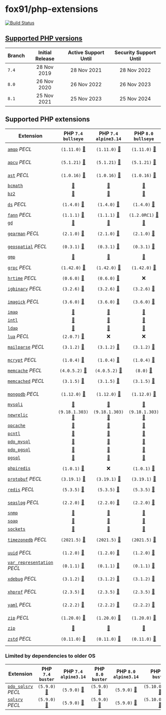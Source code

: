 # fox91/php-extensions

[![Build Status](https://github.com/fox91/docker-php-extensions/actions/workflows/ci.yaml/badge.svg)](https://github.com/fox91/docker-php-extensions/actions/workflows/ci.yaml)

## [Supported PHP versions](https://www.php.net/supported-versions.php)

Branch | Initial Release | Active Support Until | Security Support Until
-------|:---------------:|:--------------------:|:----------------------:
`7.4` | 28 Nov 2019 | 28 Nov 2021 | 28 Nov 2022
`8.0` | 26 Nov 2020 | 26 Nov 2022 | 26 Nov 2023
`8.1` | 25 Nov 2021 | 25 Nov 2023 | 25 Nov 2024

## Supported PHP extensions

Extension | PHP `7.4` `bullseye` | PHP `7.4` `alpine3.14` | PHP `8.0` `bullseye` | PHP `8.0` `alpine3.14` | PHP `8.1` `bullseye` | PHP `8.1` `alpine3.14`
----------|:--------------------:|:----------------------:|:--------------------:|:----------------------:|:--------------------:|-----------------------:
[`amqp`](https://pecl.php.net/package/amqp) _PECL_ | `(1.11.0)` [:whale:](7.4/bullseye/pecl_amqp/Dockerfile) | `(1.11.0)` [:whale:](7.4/alpine3.14/pecl_amqp/Dockerfile) | `(1.11.0)` [:whale:](8.0/bullseye/pecl_amqp/Dockerfile) | `(1.11.0)` [:whale:](8.0/alpine3.14/pecl_amqp/Dockerfile) | `(1.11.0)` [:whale:](8.1/bullseye/pecl_amqp/Dockerfile) | `(1.11.0)` [:whale:](8.1/alpine3.14/pecl_amqp/Dockerfile)
[`apcu`](https://pecl.php.net/package/apcu) _PECL_ | `(5.1.21)` [:whale:](7.4/bullseye/pecl_apcu/Dockerfile) | `(5.1.21)` [:whale:](7.4/alpine3.14/pecl_apcu/Dockerfile) | `(5.1.21)` [:whale:](8.0/bullseye/pecl_apcu/Dockerfile) | `(5.1.21)` [:whale:](8.0/alpine3.14/pecl_apcu/Dockerfile) | `(5.1.21)` [:whale:](8.1/bullseye/pecl_apcu/Dockerfile) | `(5.1.21)` [:whale:](8.1/alpine3.14/pecl_apcu/Dockerfile)
[`ast`](https://pecl.php.net/package/ast) _PECL_ | `(1.0.16)` [:whale:](7.4/bullseye/pecl_ast/Dockerfile) | `(1.0.16)` [:whale:](7.4/alpine3.14/pecl_ast/Dockerfile) | `(1.0.16)` [:whale:](8.0/bullseye/pecl_ast/Dockerfile) | `(1.0.16)` [:whale:](8.0/alpine3.14/pecl_ast/Dockerfile) | `(1.0.16)` [:whale:](8.1/bullseye/pecl_ast/Dockerfile) | `(1.0.16)` [:whale:](8.1/alpine3.14/pecl_ast/Dockerfile)
[`bcmath`](https://php.net/bcmath) | [:whale:](7.4/bullseye/bcmath/Dockerfile) | [:whale:](7.4/alpine3.14/bcmath/Dockerfile) | [:whale:](8.0/bullseye/bcmath/Dockerfile) | [:whale:](8.0/alpine3.14/bcmath/Dockerfile) | [:whale:](8.1/bullseye/bcmath/Dockerfile) | [:whale:](8.1/alpine3.14/bcmath/Dockerfile)
[`bz2`](https://php.net/bz2) | [:whale:](7.4/bullseye/bz2/Dockerfile) | [:whale:](7.4/alpine3.14/bz2/Dockerfile) | [:whale:](8.0/bullseye/bz2/Dockerfile) | [:whale:](8.0/alpine3.14/bz2/Dockerfile) | [:whale:](8.1/bullseye/bz2/Dockerfile) | [:whale:](8.1/alpine3.14/bz2/Dockerfile)
[`ds`](https://pecl.php.net/package/ds) _PECL_ | `(1.4.0)` [:whale:](7.4/bullseye/pecl_ds/Dockerfile) | `(1.4.0)` [:whale:](7.4/alpine3.14/pecl_ds/Dockerfile) | `(1.4.0)` [:whale:](8.0/bullseye/pecl_ds/Dockerfile) | `(1.4.0)` [:whale:](8.0/alpine3.14/pecl_ds/Dockerfile) | `(1.4.0)` [:whale:](8.1/bullseye/pecl_ds/Dockerfile) | `(1.4.0)` [:whale:](8.1/alpine3.14/pecl_ds/Dockerfile)
[`fann`](https://pecl.php.net/package/fann) _PECL_ | `(1.1.1)` [:whale:](7.4/bullseye/pecl_fann/Dockerfile) | `(1.1.1)` [:whale:](7.4/alpine3.14/pecl_fann/Dockerfile) | `(1.2.0RC1)` [:whale:](8.0/bullseye/pecl_fann/Dockerfile) | `(1.2.0RC1)` [:whale:](8.0/alpine3.14/pecl_fann/Dockerfile) | :x: | :x:
[`gd`](https://php.net/gd) | [:whale:](7.4/bullseye/gd/Dockerfile) | [:whale:](7.4/alpine3.14/gd/Dockerfile) | [:whale:](8.0/bullseye/gd/Dockerfile) | [:whale:](8.0/alpine3.14/gd/Dockerfile) | [:whale:](8.1/bullseye/gd/Dockerfile) | [:whale:](8.1/alpine3.14/gd/Dockerfile)
[`gearman`](https://pecl.php.net/package/gearman) _PECL_ | `(2.1.0)` [:whale:](7.4/bullseye/pecl_gearman/Dockerfile) | `(2.1.0)` [:whale:](7.4/alpine3.14/pecl_gearman/Dockerfile) | `(2.1.0)` [:whale:](8.0/bullseye/pecl_gearman/Dockerfile) | `(2.1.0)` [:whale:](8.0/alpine3.14/pecl_gearman/Dockerfile) | `(2.1.0)` [:whale:](8.1/bullseye/pecl_gearman/Dockerfile) | :x:
[`geospatial`](https://pecl.php.net/package/geospatial) _PECL_ | `(0.3.1)` [:whale:](7.4/bullseye/pecl_geospatial/Dockerfile) | `(0.3.1)` [:whale:](7.4/alpine3.14/pecl_geospatial/Dockerfile) | `(0.3.1)` [:whale:](8.0/bullseye/pecl_geospatial/Dockerfile) | `(0.3.1)` [:whale:](8.0/alpine3.14/pecl_geospatial/Dockerfile) | `(0.3.1)` [:whale:](8.1/bullseye/pecl_geospatial/Dockerfile) | `(0.3.1)` [:whale:](8.1/alpine3.14/pecl_geospatial/Dockerfile)
[`gmp`](https://php.net/gmp) | [:whale:](7.4/bullseye/gmp/Dockerfile) | [:whale:](7.4/alpine3.14/gmp/Dockerfile) | [:whale:](8.0/bullseye/gmp/Dockerfile) | [:whale:](8.0/alpine3.14/gmp/Dockerfile) | [:whale:](8.1/bullseye/gmp/Dockerfile) | [:whale:](8.1/alpine3.14/gmp/Dockerfile)
[`grpc`](https://pecl.php.net/package/grpc) _PECL_ | `(1.42.0)` [:whale:](7.4/bullseye/pecl_grpc/Dockerfile) | `(1.42.0)` [:whale:](7.4/alpine3.14/pecl_grpc/Dockerfile) | `(1.42.0)` [:whale:](8.0/bullseye/pecl_grpc/Dockerfile) | `(1.42.0)` [:whale:](8.0/alpine3.14/pecl_grpc/Dockerfile) | `(1.42.0)` [:whale:](8.1/bullseye/pecl_grpc/Dockerfile) | `(1.42.0)` [:whale:](8.1/alpine3.14/pecl_grpc/Dockerfile)
[`hrtime`](https://pecl.php.net/package/hrtime) _PECL_ | `(0.6.0)` [:whale:](7.4/bullseye/pecl_hrtime/Dockerfile) | `(0.6.0)` [:whale:](7.4/alpine3.14/pecl_hrtime/Dockerfile) | :x: | :x: | :x: | :x: | :x: | :x:
[`igbinary`](https://pecl.php.net/package/igbinary) _PECL_ | `(3.2.6)` [:whale:](7.4/bullseye/pecl_igbinary/Dockerfile) | `(3.2.6)` [:whale:](7.4/alpine3.14/pecl_igbinary/Dockerfile) | `(3.2.6)` [:whale:](8.0/bullseye/pecl_igbinary/Dockerfile) | `(3.2.6)` [:whale:](8.0/alpine3.14/pecl_igbinary/Dockerfile) | `(3.2.6)` [:whale:](8.1/bullseye/pecl_igbinary/Dockerfile) | `(3.2.6)` [:whale:](8.1/alpine3.14/pecl_igbinary/Dockerfile)
[`imagick`](https://pecl.php.net/package/imagick) _PECL_ | `(3.6.0)` [:whale:](7.4/bullseye/pecl_imagick/Dockerfile) | `(3.6.0)` [:whale:](7.4/alpine3.14/pecl_imagick/Dockerfile) | `(3.6.0)` [:whale:](8.0/bullseye/pecl_imagick/Dockerfile) | `(3.6.0)` [:whale:](8.0/alpine3.14/pecl_imagick/Dockerfile) | `(3.6.0)` [:whale:](8.1/bullseye/pecl_imagick/Dockerfile) | `(3.6.0)` [:whale:](8.1/alpine3.14/pecl_imagick/Dockerfile)
[`imap`](https://php.net/imap) | [:whale:](7.4/bullseye/imap/Dockerfile) | [:whale:](7.4/alpine3.14/imap/Dockerfile) | [:whale:](8.0/bullseye/imap/Dockerfile) | [:whale:](8.0/alpine3.14/imap/Dockerfile) | [:whale:](8.1/bullseye/imap/Dockerfile) | :x:
[`intl`](https://php.net/intl) | [:whale:](7.4/bullseye/intl/Dockerfile) | [:whale:](7.4/alpine3.14/intl/Dockerfile) | [:whale:](8.0/bullseye/intl/Dockerfile) | [:whale:](8.0/alpine3.14/intl/Dockerfile) | [:whale:](8.1/bullseye/intl/Dockerfile) | [:whale:](8.1/alpine3.14/intl/Dockerfile)
[`ldap`](https://php.net/ldap) | [:whale:](7.4/bullseye/ldap/Dockerfile) | [:whale:](7.4/alpine3.14/ldap/Dockerfile) | [:whale:](8.0/bullseye/ldap/Dockerfile) | [:whale:](8.0/alpine3.14/ldap/Dockerfile) | [:whale:](8.1/bullseye/ldap/Dockerfile) | [:whale:](8.1/alpine3.14/ldap/Dockerfile)
[`lua`](https://pecl.php.net/package/lua) _PECL_ | `(2.0.7)` [:whale:](7.4/bullseye/pecl_lua/Dockerfile) | :x: | :x: | :x: | :x: | :x:
[`mailparse`](https://pecl.php.net/package/mailparse) _PECL_ | `(3.1.2)` [:whale:](7.4/bullseye/pecl_mailparse/Dockerfile) | `(3.1.2)` [:whale:](7.4/alpine3.14/pecl_mailparse/Dockerfile) | `(3.1.2)` [:whale:](8.0/bullseye/pecl_mailparse/Dockerfile) | `(3.1.2)` [:whale:](8.0/alpine3.14/pecl_mailparse/Dockerfile) | `(3.1.2)` [:whale:](8.1/bullseye/pecl_mailparse/Dockerfile) | `(3.1.2)` [:whale:](8.1/alpine3.14/pecl_mailparse/Dockerfile)
[`mcrypt`](https://pecl.php.net/package/mcrypt) _PECL_ | `(1.0.4)` [:whale:](7.4/bullseye/pecl_mcrypt/Dockerfile) | `(1.0.4)` [:whale:](7.4/alpine3.14/pecl_mcrypt/Dockerfile) | `(1.0.4)` [:whale:](8.0/bullseye/pecl_mcrypt/Dockerfile) | `(1.0.4)` [:whale:](8.0/alpine3.14/pecl_mcrypt/Dockerfile) | `(1.0.4)` [:whale:](8.1/bullseye/pecl_mcrypt/Dockerfile) | `(1.0.4)` [:whale:](8.1/alpine3.14/pecl_mcrypt/Dockerfile)
[`memcache`](https://pecl.php.net/package/memcache) _PECL_ | `(4.0.5.2)` [:whale:](7.4/bullseye/pecl_memcache/Dockerfile) | `(4.0.5.2)` [:whale:](7.4/alpine3.14/pecl_memcache/Dockerfile) | `(8.0)` [:whale:](8.0/bullseye/pecl_memcache/Dockerfile) | `(8.0)` [:whale:](8.0/alpine3.14/pecl_memcache/Dockerfile) | `(8.0)` [:whale:](8.1/bullseye/pecl_memcache/Dockerfile) | `(8.0)` [:whale:](8.1/alpine3.14/pecl_memcache/Dockerfile)
[`memcached`](https://pecl.php.net/package/memcached) _PECL_ | `(3.1.5)` [:whale:](7.4/bullseye/pecl_memcached/Dockerfile) | `(3.1.5)` [:whale:](7.4/alpine3.14/pecl_memcached/Dockerfile) | `(3.1.5)` [:whale:](8.0/bullseye/pecl_memcached/Dockerfile) | `(3.1.5)` [:whale:](8.0/alpine3.14/pecl_memcached/Dockerfile) | `(3.1.5)` [:whale:](8.1/bullseye/pecl_memcached/Dockerfile) | `(3.1.5)` [:whale:](8.1/alpine3.14/pecl_memcached/Dockerfile)
[`mongodb`](https://pecl.php.net/package/mongodb) _PECL_ | `(1.12.0)` [:whale:](7.4/bullseye/pecl_mongodb/Dockerfile) | `(1.12.0)` [:whale:](7.4/alpine3.14/pecl_mongodb/Dockerfile) | `(1.12.0)` [:whale:](8.0/bullseye/pecl_mongodb/Dockerfile) | `(1.12.0)` [:whale:](8.0/alpine3.14/pecl_mongodb/Dockerfile) | `(1.12.0)` [:whale:](8.1/bullseye/pecl_mongodb/Dockerfile) | `(1.12.0)` [:whale:](8.1/alpine3.14/pecl_mongodb/Dockerfile)
[`mysqli`](https://php.net/mysqli) | [:whale:](7.4/bullseye/mysqli/Dockerfile) | [:whale:](7.4/alpine3.14/mysqli/Dockerfile) | [:whale:](8.0/bullseye/mysqli/Dockerfile) | [:whale:](8.0/alpine3.14/mysqli/Dockerfile) | [:whale:](8.1/bullseye/mysqli/Dockerfile) | [:whale:](8.1/alpine3.14/mysqli/Dockerfile)
[`newrelic`](https://docs.newrelic.com/docs/apm/agents/php-agent/) | `(9.18.1.303)` [:whale:](7.4/bullseye/newrelic/Dockerfile) | `(9.18.1.303)` [:whale:](7.4/alpine3.14/newrelic/Dockerfile) | `(9.18.1.303)` [:whale:](8.0/bullseye/newrelic/Dockerfile) | `(9.18.1.303)` [:whale:](8.0/alpine3.14/newrelic/Dockerfile) | :x: | :x:
[`opcache`](https://php.net/opcache) | [:whale:](7.4/bullseye/opcache/Dockerfile) | [:whale:](7.4/alpine3.14/opcache/Dockerfile) | [:whale:](8.0/bullseye/opcache/Dockerfile) | [:whale:](8.0/alpine3.14/opcache/Dockerfile) | [:whale:](8.1/bullseye/opcache/Dockerfile) | [:whale:](8.1/alpine3.14/opcache/Dockerfile)
[`pcntl`](https://php.net/pcntl) | [:whale:](7.4/bullseye/pcntl/Dockerfile) | [:whale:](7.4/alpine3.14/pcntl/Dockerfile) | [:whale:](8.0/bullseye/pcntl/Dockerfile) | [:whale:](8.0/alpine3.14/pcntl/Dockerfile) | [:whale:](8.1/bullseye/pcntl/Dockerfile) | [:whale:](8.1/alpine3.14/pcntl/Dockerfile)
[`pdo_mysql`](https://php.net/pdo_mysql) | [:whale:](7.4/bullseye/pdo_mysql/Dockerfile) | [:whale:](7.4/alpine3.14/pdo_mysql/Dockerfile) | [:whale:](8.0/bullseye/pdo_mysql/Dockerfile) | [:whale:](8.0/alpine3.14/pdo_mysql/Dockerfile) | [:whale:](8.1/bullseye/pdo_mysql/Dockerfile) | [:whale:](8.1/alpine3.14/pdo_mysql/Dockerfile)
[`pdo_pgsql`](https://php.net/pdo_pgsql) | [:whale:](7.4/bullseye/pdo_pgsql/Dockerfile) | [:whale:](7.4/alpine3.14/pdo_pgsql/Dockerfile) | [:whale:](8.0/bullseye/pdo_pgsql/Dockerfile) | [:whale:](8.0/alpine3.14/pdo_pgsql/Dockerfile) | [:whale:](8.1/bullseye/pdo_pgsql/Dockerfile) | [:whale:](8.1/alpine3.14/pdo_pgsql/Dockerfile)
[`pgsql`](https://php.net/pgsql) | [:whale:](7.4/bullseye/pgsql/Dockerfile) | [:whale:](7.4/alpine3.14/pgsql/Dockerfile) | [:whale:](8.0/bullseye/pgsql/Dockerfile) | [:whale:](8.0/alpine3.14/pgsql/Dockerfile) | [:whale:](8.1/bullseye/pgsql/Dockerfile) | [:whale:](8.1/alpine3.14/pgsql/Dockerfile)
[`phpiredis`](https://github.com/nrk/phpiredis) | `(1.0.1)` [:whale:](7.4/bullseye/phpiredis/Dockerfile) | :x: | `(1.0.1)` [:whale:](8.0/bullseye/phpiredis/Dockerfile) | :x: | `(1.0.1)` [:whale:](8.1/bullseye/phpiredis/Dockerfile) | :x:
[`protobuf`](https://pecl.php.net/package/protobuf) _PECL_ | `(3.19.1)` [:whale:](7.4/bullseye/pecl_protobuf/Dockerfile) | `(3.19.1)` [:whale:](7.4/alpine3.14/pecl_protobuf/Dockerfile) | `(3.19.1)` [:whale:](8.0/bullseye/pecl_protobuf/Dockerfile) | `(3.19.1)` [:whale:](8.0/alpine3.14/pecl_protobuf/Dockerfile) | :x: | :x:
[`redis`](https://pecl.php.net/package/redis) _PECL_ | `(5.3.5)` [:whale:](7.4/bullseye/pecl_redis/Dockerfile) | `(5.3.5)` [:whale:](7.4/alpine3.14/pecl_redis/Dockerfile) | `(5.3.5)` [:whale:](8.0/bullseye/pecl_redis/Dockerfile) | `(5.3.5)` [:whale:](8.0/alpine3.14/pecl_redis/Dockerfile) | `(5.3.5)` [:whale:](8.1/bullseye/pecl_redis/Dockerfile) | `(5.3.5)` [:whale:](8.1/alpine3.14/pecl_redis/Dockerfile)
[`seaslog`](https://pecl.php.net/package/seaslog) _PECL_ | `(2.2.0)` [:whale:](7.4/bullseye/pecl_seaslog/Dockerfile) | `(2.2.0)` [:whale:](7.4/alpine3.14/pecl_seaslog/Dockerfile) | `(2.2.0)` [:whale:](8.0/bullseye/pecl_seaslog/Dockerfile) | `(2.2.0)` [:whale:](8.0/alpine3.14/pecl_seaslog/Dockerfile) | `(2.2.0)` [:whale:](8.1/bullseye/pecl_seaslog/Dockerfile) | `(2.2.0)` [:whale:](8.1/alpine3.14/pecl_seaslog/Dockerfile)
[`snmp`](https://php.net/snmp) | [:whale:](7.4/bullseye/snmp/Dockerfile) | [:whale:](7.4/alpine3.14/snmp/Dockerfile) | [:whale:](8.0/bullseye/snmp/Dockerfile) | [:whale:](8.0/alpine3.14/snmp/Dockerfile) | [:whale:](8.1/bullseye/snmp/Dockerfile) | [:whale:](8.1/alpine3.14/snmp/Dockerfile)
[`soap`](https://php.net/soap) | [:whale:](7.4/bullseye/soap/Dockerfile) | [:whale:](7.4/alpine3.14/soap/Dockerfile) | [:whale:](8.0/bullseye/soap/Dockerfile) | [:whale:](8.0/alpine3.14/soap/Dockerfile) | [:whale:](8.1/bullseye/soap/Dockerfile) | [:whale:](8.1/alpine3.14/soap/Dockerfile)
[`sockets`](https://php.net/sockets) | [:whale:](7.4/bullseye/sockets/Dockerfile) | [:whale:](7.4/alpine3.14/sockets/Dockerfile) | [:whale:](8.0/bullseye/sockets/Dockerfile) | [:whale:](8.0/alpine3.14/sockets/Dockerfile) | [:whale:](8.1/bullseye/sockets/Dockerfile) | [:whale:](8.1/alpine3.14/sockets/Dockerfile)
[`timezonedb`](https://pecl.php.net/package/timezonedb) _PECL_ | `(2021.5)` [:whale:](7.4/bullseye/pecl_timezonedb/Dockerfile) | `(2021.5)` [:whale:](7.4/alpine3.14/pecl_timezonedb/Dockerfile) | `(2021.5)` [:whale:](8.0/bullseye/pecl_timezonedb/Dockerfile) | `(2021.5)` [:whale:](8.0/alpine3.14/pecl_timezonedb/Dockerfile) | `(2021.5)` [:whale:](8.1/bullseye/pecl_timezonedb/Dockerfile) | `(2021.5)` [:whale:](8.1/alpine3.14/pecl_timezonedb/Dockerfile)
[`uuid`](https://pecl.php.net/package/uuid) _PECL_ | `(1.2.0)` [:whale:](7.4/bullseye/pecl_uuid/Dockerfile) | `(1.2.0)` [:whale:](7.4/alpine3.14/pecl_uuid/Dockerfile) | `(1.2.0)` [:whale:](8.0/bullseye/pecl_uuid/Dockerfile) | `(1.2.0)` [:whale:](8.0/alpine3.14/pecl_uuid/Dockerfile) | `(1.2.0)` [:whale:](8.1/bullseye/pecl_uuid/Dockerfile) | `(1.2.0)` [:whale:](8.1/alpine3.14/pecl_uuid/Dockerfile)
[`var_representation`](https://pecl.php.net/package/var_representation) _PECL_ | `(0.1.1)` [:whale:](7.4/bullseye/pecl_var_representation/Dockerfile) | `(0.1.1)` [:whale:](7.4/alpine3.14/pecl_var_representation/Dockerfile) | `(0.1.1)` [:whale:](8.0/bullseye/pecl_var_representation/Dockerfile) | `(0.1.1)` [:whale:](8.0/alpine3.14/pecl_var_representation/Dockerfile) | `(0.1.1)` [:whale:](8.1/bullseye/pecl_var_representation/Dockerfile) | `(0.1.1)` [:whale:](8.1/alpine3.14/pecl_var_representation/Dockerfile)
[`xdebug`](https://pecl.php.net/package/xdebug) _PECL_ | `(3.1.2)` [:whale:](7.4/bullseye/pecl_xdebug/Dockerfile) | `(3.1.2)` [:whale:](7.4/alpine3.14/pecl_xdebug/Dockerfile) | `(3.1.2)` [:whale:](8.0/bullseye/pecl_xdebug/Dockerfile) | `(3.1.2)` [:whale:](8.0/alpine3.14/pecl_xdebug/Dockerfile) | `(3.1.2)` [:whale:](8.1/bullseye/pecl_xdebug/Dockerfile) | `(3.1.2)` [:whale:](8.1/alpine3.14/pecl_xdebug/Dockerfile)
[`xhprof`](https://pecl.php.net/package/xhprof) _PECL_ | `(2.3.5)` [:whale:](7.4/bullseye/pecl_xhprof/Dockerfile) | `(2.3.5)` [:whale:](7.4/alpine3.14/pecl_xhprof/Dockerfile) | `(2.3.5)` [:whale:](8.0/bullseye/pecl_xhprof/Dockerfile) | `(2.3.5)` [:whale:](8.0/alpine3.14/pecl_xhprof/Dockerfile) | `(2.3.5)` [:whale:](8.1/bullseye/pecl_xhprof/Dockerfile) | `(2.3.5)` [:whale:](8.1/alpine3.14/pecl_xhprof/Dockerfile)
[`yaml`](https://pecl.php.net/package/yaml) _PECL_ | `(2.2.2)` [:whale:](7.4/bullseye/pecl_yaml/Dockerfile) | `(2.2.2)` [:whale:](7.4/alpine3.14/pecl_yaml/Dockerfile) | `(2.2.2)` [:whale:](8.0/bullseye/pecl_yaml/Dockerfile) | `(2.2.2)` [:whale:](8.0/alpine3.14/pecl_yaml/Dockerfile) | `(2.2.2)` [:whale:](8.1/bullseye/pecl_yaml/Dockerfile) | `(2.2.2)` [:whale:](8.1/alpine3.14/pecl_yaml/Dockerfile)
[`zip`](https://pecl.php.net/package/zip) _PECL_ | `(1.20.0)` [:whale:](7.4/bullseye/pecl_zip/Dockerfile) | `(1.20.0)` [:whale:](7.4/alpine3.14/pecl_zip/Dockerfile) | `(1.20.0)` [:whale:](8.0/bullseye/pecl_zip/Dockerfile) | `(1.20.0)` [:whale:](8.0/alpine3.14/pecl_zip/Dockerfile) | `(1.20.0)` [:whale:](8.1/bullseye/pecl_zip/Dockerfile) | `(1.20.0)` [:whale:](8.1/alpine3.14/pecl_zip/Dockerfile)
[`zip`](https://php.net/zip) | [:whale:](7.4/bullseye/zip/Dockerfile) | [:whale:](7.4/alpine3.14/zip/Dockerfile) | [:whale:](8.0/bullseye/zip/Dockerfile) | [:whale:](8.0/alpine3.14/zip/Dockerfile) | [:whale:](8.1/bullseye/zip/Dockerfile) | [:whale:](8.1/alpine3.14/zip/Dockerfile)
[`zstd`](https://pecl.php.net/package/zstd) _PECL_ | `(0.11.0)` [:whale:](7.4/bullseye/pecl_zstd/Dockerfile) | `(0.11.0)` [:whale:](7.4/alpine3.14/pecl_zstd/Dockerfile) | `(0.11.0)` [:whale:](8.0/bullseye/pecl_zstd/Dockerfile) | `(0.11.0)` [:whale:](8.0/alpine3.14/pecl_zstd/Dockerfile) | `(0.11.0)` [:whale:](8.1/bullseye/pecl_zstd/Dockerfile) | `(0.11.0)` [:whale:](8.1/alpine3.14/pecl_zstd/Dockerfile)

### Limited by dependencies to older OS

Extension | PHP `7.4` `buster` | PHP `7.4` `alpine3.14` | PHP `8.0` `buster` | PHP `8.0` `alpine3.14` | PHP `8.1` `buster` | PHP `8.1` `alpine3.14`
----------|:------------------:|:----------------------:|:------------------:|:----------------------:|:---------------------:|:-------------------------:
[`pdo_sqlsrv`](https://pecl.php.net/package/pdo_sqlsrv) _PECL_ | `(5.9.0)` [:whale:](7.4/buster/pecl_pdo_sqlsrv/Dockerfile) | `(5.9.0)` [:whale:](7.4/alpine3.14/pecl_pdo_sqlsrv/Dockerfile) | `(5.9.0)` [:whale:](8.0/buster/pecl_pdo_sqlsrv/Dockerfile) | `(5.9.0)` [:whale:](8.0/alpine3.14/pecl_pdo_sqlsrv/Dockerfile) | `(5.10.0beta2)` [:whale:](8.1/buster/pecl_pdo_sqlsrv/Dockerfile) | `(5.10.0beta2)` [:whale:](8.1/alpine3.14/pecl_pdo_sqlsrv/Dockerfile)
[`sqlsrv`](https://pecl.php.net/package/sqlsrv) _PECL_ | `(5.9.0)` [:whale:](7.4/buster/pecl_sqlsrv/Dockerfile) | `(5.9.0)` [:whale:](7.4/alpine3.14/pecl_sqlsrv/Dockerfile) | `(5.9.0)` [:whale:](8.0/buster/pecl_sqlsrv/Dockerfile) | `(5.9.0)` [:whale:](8.0/alpine3.14/pecl_sqlsrv/Dockerfile) | `(5.10.0beta2)` [:whale:](8.1/buster/pecl_sqlsrv/Dockerfile) | `(5.10.0beta2)` [:whale:](8.1/alpine3.14/pecl_sqlsrv/Dockerfile)
